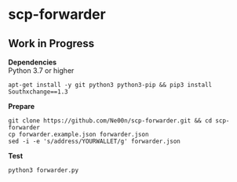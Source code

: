 # scp-forwarder

## Work in Progress

**Dependencies**<br />
Python 3.7 or higher<br />
```
apt-get install -y git python3 python3-pip && pip3 install Southxchange==1.3
```

**Prepare**<br />
```
git clone https://github.com/Ne00n/scp-forwarder.git && cd scp-forwarder
cp forwarder.example.json forwarder.json
sed -i -e 's/address/YOURWALLET/g' forwarder.json
```

**Test**<br />
```
python3 forwarder.py
```